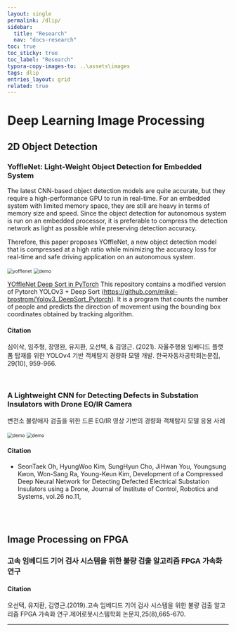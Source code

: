 ```yaml
---
layout: single
permalink: /dlip/
sidebar:
  title: "Research"
  nav: "docs-research"
toc: true
toc_sticky: true
toc_label: "Research"
typora-copy-images-to: ..\assets\images
tags: dlip
entries_layout: grid
related: true
---
```


# Deep Learning Image Processing

## 2D Object Detection

### YoffleNet: Light-Weight Object Detection for Embedded System
The latest CNN-based object detection models are quite accurate, but they require a high-performance GPU to run in real-time. For an embedded system with limited memory space, they are still are heavy in terms of memory size and speed. Since the object detection for autonomous system is run on an embedded processor, it is preferable to compress the detection network as light as possible while preserving detection accuracy.

Therefore, this paper proposes YOffleNet, a new object detection model that is compressed at a high ratio while minimizing the accuracy loss for real-time and safe driving application on an autonomous system.

<img src="/docs/research/images/yofflenet.JPG" alt="yofflenet" style="zoom:75%;" />


<img src="../docs/research/images/demo.gif" alt="demo" style="zoom:75%;" />

[YOffleNet Deep Sort in PyTorch](https://github.com/hkim1207/2021MIP)
This repository contains a modified version of  Pytorch YOLOv3 + Deep Sort (https://github.com/mikel-brostrom/Yolov3_DeepSort_Pytorch). It is a program that counts the number of people and predicts the direction of movement using the bounding box coordinates obtained by tracking algorithm.

#### Citation
심이삭, 임주형, 장영완, 유지환, 오선택, & 김영근. (2021). 자율주행용 임베디드 플랫폼 탑재를 위한 YOLOv4 기반 객체탐지 경량화 모델 개발. 한국자동차공학회논문집, 29(10), 959-966.

<br/>

### A Lightweight CNN  for Detecting Defects in Substation Insulators with Drone EO/IR Camera

변전소 불량애자 검출을 위한 드론 EO/IR 영상 기반의 경량화 객체탐지 모델 응용 사례

<img src="../docs/research/images/corona-intro.png" alt="demo" style="zoom:75%;" />

<img src="../docs/research/images/corona1.png" alt="demo" style="zoom:75%;" />

#### Citation
* SeonTaek Oh, HyungWoo Kim, SungHyun Cho, JiHwan You, Youngsung Kwon, Won-Sang Ra, Young-Keun Kim, Development of a Compressed Deep Neural Network for Detecting Defected Electrical Substation Insulators using a Drone, Journal of Institute of Control, Robotics and Systems, vol.26 no.11,

<br/>

<br/>




## Image Processing on FPGA
### 고속 임베디드 기어 검사 시스템을 위한 불량 검출 알고리즘 FPGA 가속화 연구
#### Citation
오선택, 유지환, 김영근.(2019).고속 임베디드 기어 검사 시스템을 위한 불량 검출 알고리즘 FPGA 가속화 연구.제어로봇시스템학회 논문지,25(8),665-670.

------

 <br/>




